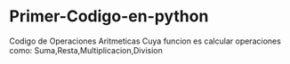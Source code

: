 # Primer-Codigo-en-python

Codigo de Operaciones Aritmeticas
Cuya funcion es calcular operaciones como: Suma,Resta,Multiplicacion,Division
